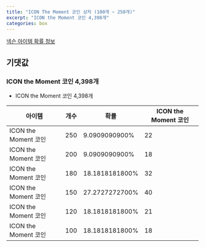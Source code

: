 ```yaml
---
title: "ICON The Moment 코인 상자 (100개 ~ 250개)"
excerpt: "ICON the Moment 코인 4,398개"
categories: box
---
```

[넥슨 아이템 확률 정보](http://iteminfo.nexon.com/probability/fo4?sn=6734)

## 기댓값
### ICON the Moment 코인 4,398개
  - ICON the Moment 코인 4,398개

|아이템|개수|확률|ICON the Moment 코인|
|---|---|---|---|
|ICON the Moment 코인|250|9.0909090900%|22|
|ICON the Moment 코인|200|9.0909090900%|18|
|ICON the Moment 코인|180|18.1818181800%|32|
|ICON the Moment 코인|150|27.2727272700%|40|
|ICON the Moment 코인|120|18.1818181800%|21|
|ICON the Moment 코인|100|18.1818181800%|18|

